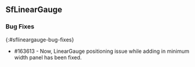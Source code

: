 ## SfLinearGauge

### Bug Fixes
{:#sflineargauge-bug-fixes}

*  \#163613 - Now, LinearGauge positioning issue while adding in minimum width panel has been fixed.
